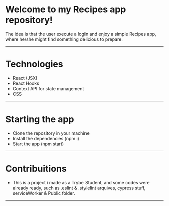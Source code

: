 # Welcome to my Recipes app repository!

The idea is that the user execute a login and enjoy a simple Recipes app, where he/she might find something delicious to prepare.

---

# Technologies

  - React (JSX)
  - React Hooks
  - Context API for state management
  - CSS

---

# Starting the app

  - Clone the repository in your machine
  - Install the dependencies (npm i)
  - Start the app (npm start)

---

# Contribuitions

  - This is a project i made as a Trybe Student, and some codes were already ready, such as .eslint & .stylelint arquives, cypress stuff, serviceWorker & Public folder.

---



